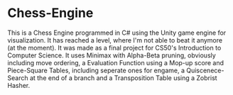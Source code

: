 # Chess-Engine
This is a Chess Engine programmed in C# using the Unity game engine for visualization. It has reached a level, where I'm not able to beat it anymore (at the moment). It was made as a final project for CS50's Introduction to Computer Science. It uses Minimax with Alpha-Beta pruning, obviously including move ordering, a Evaluation Function using a Mop-up score and Piece-Square Tables, including seperate ones for engame, a Quiscenece-Search at the end of a branch and a Transposition Table using a Zobrist Hasher.
